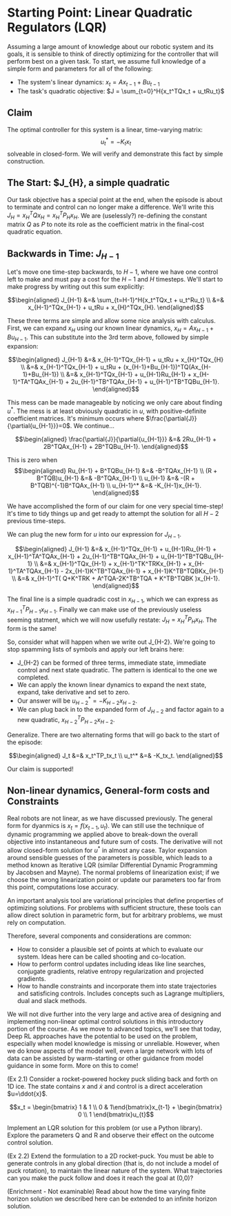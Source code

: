 # Starting Point: Linear Quadratic Regulators (LQR)

Assuming a large amount of knowledge about our robotic system and its goals, it is sensible to think of directly optimizing for the controller that will perform best on a given task. To start, we assume full knowledge of a simple form and parameters for all of the following:

- The system's linear dynamics: $x_t = Ax_{t-1} + Bu_{t-1}$
- The task's quadratic objective: $J = \sum_{t=0}^H{x_t^TQx_t + u_tRu_t}$

## Claim
The optimal controller for this system is a linear, time-varying matrix: $$u_t^* = -K_tx_t$$ solveable in closed-form. We will verify and demonstrate this fact by simple construction.

## The Start: $J_{H}, a simple quadratic 
Our task objective has a special point at the end, when the episode is about to terminate and control can no longer make a difference. We'll write this $J_H = x_H^TQx_H=x_H^TP_Hx_H$. We are (uselessly?) re-defining the constant matrix $Q$ as $P$ to note its role as the coefficient matrix in the final-cost quadratic equation.

## Backwards in Time: $J_{H-1}$

Let's move one time-step backwards, to $H-1$, where we have one control left to make and must pay a cost for the $H-1$ and $H$ timesteps. We'll start to make progress by writing out this sum explicitly:

$$\begin{aligned} J_{H-1} &=& \sum_{t=H-1}^H{x_t^TQx_t + u_t^Ru_t} \\
&=& x_{H-1}^TQx_{H-1} + u_tRu + x_{H}^TQx_{H}.
\end{aligned}$$

These three terms are simple and allow some nice analysis with calculus. First, we can expand $x_H$ using our known linear dynamics, $x_H=Ax_{H-1}+Bu_{H-1}$. This can substitute into the 3rd term above, followed by simple expansion:

$$\begin{aligned} J_{H-1} &=& x_{H-1}^TQx_{H-1} + u_tRu + x_{H}^TQx_{H} \\
&=& x_{H-1}^TQx_{H-1} + u_tRu + (x_{H-1}+Bu_{H-1})^TQ(Ax_{H-1}+Bu_{H-1}) \\
&=& x_{H-1}^TQx_{H-1} + u_{H-1}Ru_{H-1} + x_{H-1}^TA^TQAx_{H-1} + 2u_{H-1}^TB^TQAx_{H-1} + u_{H-1}^TB^TQBu_{H-1}. 
\end{aligned}$$

This mess can be made manageable by noticing we only care about finding $u^*$. The mess is at least obviously quadratic in $u$, with positive-definite coefficient matrices. It's minimum occurs where $\frac{\partial{J}}{\partial{u_{H-1}}}=0$. We continue... 

$$\begin{aligned}
\frac{\partial{J}}{\partial{u_{H-1}}} &=&  2Ru_{H-1} + 2B^TQAx_{H-1} + 2B^TQBu_{H-1}. 
\end{aligned}$$

This is zero when
$$\begin{aligned}
Ru_{H-1} + B^TQBu_{H-1} &=& -B^TQAx_{H-1} \\
 (R + B^TQB)u_{H-1} &=& -B^TQAx_{H-1}  \\
u_{H-1} &=& -(R + B^TQB)^{-1}B^TQAx_{H-1} \\
u_{H-1}^* &=& -K_{H-1}x_{H-1}.
\end{aligned}$$

We have accomplished the form of our claim for one very special time-step! It's time to tidy things up and get ready to attempt the solution for all $H-2$ previous time-steps.

We can plug the new form for $u$ into our expression for $J_{H-1}$. 

$$\begin{aligned} J_{H-1} &=& x_{H-1}^TQx_{H-1} + u_{H-1}Ru_{H-1} + x_{H-1}^TA^TQAx_{H-1} + 2u_{H-1}^TB^TQAx_{H-1} + u_{H-1}^TB^TQBu_{H-1} \\
&=& x_{H-1}^TQx_{H-1} + x_{H-1}^TK^TRKx_{H-1} + x_{H-1}^TA^TQAx_{H-1} - 2x_{H-1}K^TB^TQAx_{H-1} + x_{H-1}K^TB^TQBKx_{H-1} \\
&=& x_{H-1}^T( Q+K^TRK + A^TQA-2K^TB^TQA + K^TB^TQBK )x_{H-1}.
\end{aligned}$$

The final line is a simple quadradic cost in $x_{H-1}$, which we can express as $x_{H-1}^TP_{H-1}x_{H-1}$. Finally we can make use of the previously useless seeming statment, which we will now usefully restate: $J_H = x_H^TP_Hx_H$. The form is the same! 

So, consider what will happen when we write out J_{H-2}. We're going to stop spamming lists of symbols and apply our left brains here:

- J_{H-2} can be formed of three terms, immediate state, immediate control and next state quadratic. The pattern is identical to the one we completed.
- We can apply the known linear dynamics to expand the next state, expand, take derivative and set to zero.
- Our answer will be $u_{H-2}^* = -K_{H-2}x_{H-2}$. 
- We can plug back in to the expanded form of $J_{H-2}$ and factor again to a new quadratic, $x_{H-2}^TP_{H-2}x_{H-2}$.

Generalize. There are two alternating forms that will go back to the start of the episode:

$$\begin{aligned}
J_t &=& x_t^TP_tx_t \\
u_t^* &=& -K_tx_t.
\end{aligned}$$

Our claim is supported!

## Non-linear dynamics, General-form costs and Constraints

Real robots are not linear, as we have discussed previously. The general form for dyanmics is $x_t = f(x_{t-1},u_{t})$. We can still use the technique of dynamic programming we applied above to break-down the overall objective into instantaneous and future sum of costs. The derivative will not allow closed-form solution for $u^*$ in almost any case. Taylor expansion around sensible guesses of the parameters is possible, which leads to a method known as Iterative LQR (similar Differential Dynamic Programming by Jacobsen and Mayne). The normal problems of linearization exist; if we choose the wrong linearization point or update our parameters too far from this point, computations lose accuracy.

An important analysis tool are variational principles that define properties of optimizing solutions. For problems with sufficient structure, these tools can allow direct solution in parametric form, but for arbitrary problems, we must rely on computation.

Therefore, several components and considerations are common:
- How to consider a plausible set of points at which to evaluate our system. Ideas here can be called shooting and co-location.
- How to perform control updates including ideas like line searches, conjugate gradients, relative entropy regularization and projected gradients. 
- How to handle constraints and incorporate them into state trajectories and satisficing controls. Includes concepts such as Lagrange multipliers, dual and slack methods.

We will not dive further into the very large and active area of designing and implementing non-linear optimal control solutions in this introductory portion of the course. As we move to advanced topics, we'll see that today, Deep RL approaches have the potential to be used on the problem, especially when model knowledge is missing or unreliable. However, when we do know aspects of the model well, even a large network with lots of data can be assisted by warm-starting or other guidance from model guidance in some form. More on this to come!

(Ex 2.1) Consider a rocket-powered hockey puck sliding back and forth on 1D ice. The state contains $x$ and $\dot{x}$ and control is a direct acceleration $u=\ddot{x}$. 

$$x_t = \begin{bmatrix} 1 & 1 \\ 0 & 1\end{bmatrix}x_{t-1} + \begin{bmatrix} 0 \\ 1 \end{bmatrix}u_{t}$$

Implement an LQR solution for this problem (or use a Python library). Explore the parameters Q and R and observe their effect on the outcome control solution.

(Ex 2.2) Extend the formulation to a 2D rocket-puck. You must be able to generate controls in any global direction (that is, do not include a model of puck rotation), to maintain the linear nature of the system. What trajectories can you make the puck follow and does it reach the goal at (0,0)?

(Enrichment - Not examinable) Read about how the time varying finite horizon solution we described here can be extended to an infinite horizon solution. 
